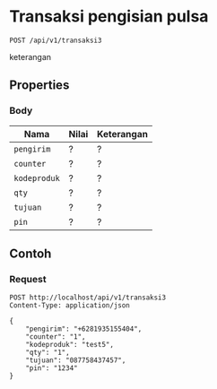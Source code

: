 # Transaksi pengisian pulsa
```http
POST /api/v1/transaksi3
```
keterangan
## Properties
### Body
Nama  | Nilai | Keterangan
--- | --- | ---
<code>pengirim</code> | ? | ?
<code>counter</code> | ? | ?
<code>kodeproduk</code> | ? | ?
<code>qty</code> | ? | ?
<code>tujuan</code> | ? | ?
<code>pin</code> | ? | ?

## Contoh

### Request
```http
POST http://localhost/api/v1/transaksi3
Content-Type: application/json

{
    "pengirim": "+6281935155404",
    "counter": "1",
    "kodeproduk": "test5",
    "qty": "1",
    "tujuan": "087758437457",
    "pin": "1234"
}
```
